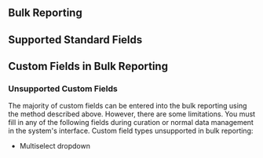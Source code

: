 ## Bulk Reporting
## Supported Standard Fields
## Custom Fields in Bulk Reporting
### Unsupported Custom Fields
The majority of custom fields can be entered into the bulk reporting using the method described above. However, there are some limitations. You must fill in any of the following fields during curation or normal data management in the system's interface.
Custom field types unsupported in bulk reporting:
* Multiselect dropdown
